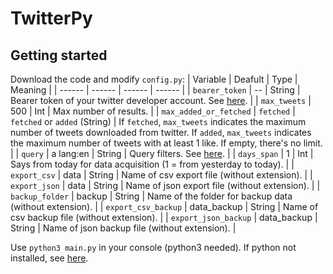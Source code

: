 # TwitterPy

## Getting started

Download the code and modify ```config.py```:
| Variable | Deafult | Type | Meaning |
| ------ | ------ | ------ | ------ |
| ```bearer_token``` | -- | String | Bearer token of your twitter developer account. See [here](https://developer.twitter.com/en/docs/platform-overview). |
| ```max_tweets``` | 500 | Int | Max number of results. |
| ```max_added_or_fetched``` | ```fetched``` | ```fetched``` or ```added``` (String) | If ```fetched```, ```max_tweets``` indicates the maximum number of tweets downloaded from twitter. If ```added```, ```max_tweets``` indicates the maximum number of tweets with at least 1 like. If empty, there's no limit. |
| ```query``` | a lang:en | String | Query filters. See [here](https://developer.twitter.com/en/docs/twitter-api/tweets/filtered-stream/integrate/build-a-rule). |
| ```days_span``` | 1 | Int | Says from today for data acquisition (1 = from yesterday to today). |
| ```export_csv``` | data | String | Name of csv export file (without extension). |
| ```export_json``` | data | String | Name of json export file (without extension). |
| ```backup_folder``` | backup | String | Name of the folder for backup data (without extension). |
| ```export_csv_backup``` | data_backup | String | Name of csv backup file (without extension). |
| ```export_json_backup``` | data_backup | String | Name of json backup file (without extension). |

Use ```python3 main.py``` in your console (python3 needed). If python not installed, see [here](https://phoenixnap.com/kb/how-to-install-python-3-windows).
